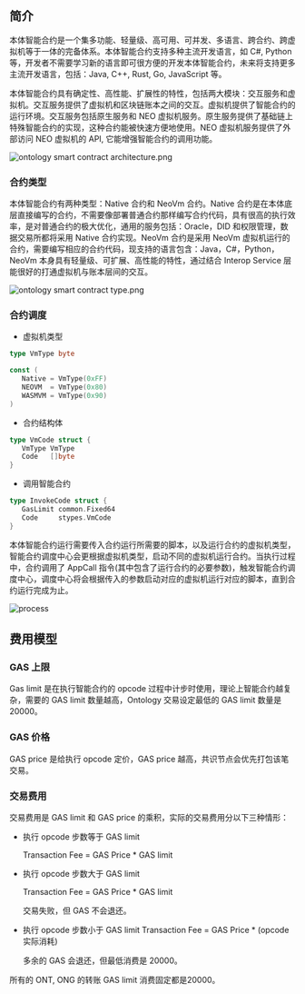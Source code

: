 
## 简介

本体智能合约是一个集多功能、轻量级、高可用、可并发、多语言、跨合约、跨虚拟机等于一体的完备体系。本体智能合约支持多种主流开发语言，如 C#, Python 等，开发者不需要学习新的语言即可很方便的开发本体智能合约，未来将支持更多主流开发语言，包括：Java, C++, Rust, Go, JavaScript 等。

本体智能合约具有确定性、高性能、扩展性的特性，包括两大模块：交互服务和虚拟机。交互服务提供了虚拟机和区块链账本之间的交互。虚拟机提供了智能合约的运行环境。交互服务包括原生服务和 NEO 虚拟机服务。原生服务提供了基础链上特殊智能合约的实现，这种合约能被快速方便地使用。NEO 虚拟机服务提供了外部访问 NEO 虚拟机的 API, 它能增强智能合约的调用功能。

![ontology smart contract architecture.png](https://raw.githubusercontent.com/ontio/ontology-smartcontract/master/smart-contract-tutorial/images/smartcontract_architecture.png)

### 合约类型

本体智能合约有两种类型：Native 合约和 NeoVm 合约。Native 合约是在本体底层直接编写的合约，不需要像部署普通合约那样编写合约代码，具有很高的执行效率，是对普通合约的极大优化，通用的服务包括：Oracle，DID 和权限管理，数据交易所都将采用 Native 合约实现。NeoVm 合约是采用 NeoVm 虚拟机运行的合约，需要编写相应的合约代码，现支持的语言包含：Java，C#，Python，NeoVm 本身具有轻量级、可扩展、高性能的特性，通过结合 Interop Service 层能很好的打通虚拟机与账本层间的交互。

![ontology smart contract type.png](https://raw.githubusercontent.com/ontio/ontology-smartcontract/master/smart-contract-tutorial/images/smartcontract_type.png)

### 合约调度

- 虚拟机类型

```go
type VmType byte

const (
   Native = VmType(0xFF)
   NEOVM  = VmType(0x80)
   WASMVM = VmType(0x90)
)
```

- 合约结构体

```go
type VmCode struct {
   VmType VmType
   Code   []byte
}
```

- 调用智能合约

```go
type InvokeCode struct {
   GasLimit common.Fixed64
   Code     stypes.VmCode
}
```

本体智能合约运行需要传入合约运行所需要的脚本，以及运行合约的虚拟机类型，智能合约调度中心会更根据虚拟机类型，启动不同的虚拟机运行合约。当执行过程中，合约调用了 AppCall 指令(其中包含了运行合约的必要参数)，触发智能合约调度中心，调度中心将会根据传入的参数启动对应的虚拟机运行对应的脚本，直到合约运行完成为止。

![process](http://upload-images.jianshu.io/upload_images/150344-ac402b1c8eb3aa9a.jpeg?imageMogr2/auto-orient/strip%7CimageView2/2/w/1240)

## 费用模型

### GAS 上限

Gas limit 是在执行智能合约的 opcode 过程中计步时使用，理论上智能合约越复杂，需要的 GAS limit 数量越高，Ontology 交易设定最低的 GAS limit 数量是 20000。

### GAS 价格

GAS price 是给执行 opcode 定价，GAS price 越高，共识节点会优先打包该笔交易。

### 交易费用

交易费用是 GAS limit 和 GAS price 的乘积，实际的交易费用分以下三种情形：

- 执行 opcode 步数等于 GAS limit

   Transaction Fee =  GAS Price * GAS limit

- 执行 opcode 步数大于 GAS limit

  Transaction Fee =  GAS Price * GAS limit

  交易失败，但 GAS 不会退还。

- 执行 opcode 步数小于 GAS limit
  Transaction Fee =  GAS Price * (opcode实际消耗)

  多余的 GAS 会退还，但最低消费是 20000。

<p class = "info"> 所有的 ONT, ONG 的转账 GAS limit 消费固定都是20000。</p>




